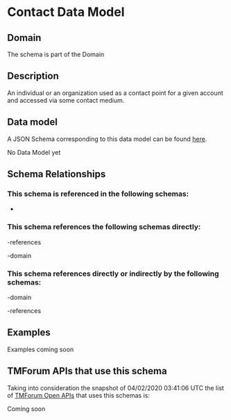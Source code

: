 # Contact Data Model

## Domain

The  schema is part of the  Domain

## Description

An individual or an organization used as a contact point for a given account and accessed via some contact medium.

## Data model

A JSON Schema corresponding to this data model can be found
[here](https://github.com/tmforum-rand/schemas/blob/candidates/EngagedParty/Contact.schema.json).

No Data Model yet

## Schema Relationships

### This schema is referenced in the following schemas:

-

### This schema references the following schemas directly:

-references

-domain

### This schema references directly or indirectly by the following schemas:

-domain

-references



## Examples

Examples coming soon

## TMForum APIs that use this schema

Taking into consideration the snapshot of 04/02/2020 03:41:06 UTC the list of [TMForum Open APIs](https://www.tmforum.org/open-apis/) that uses this schemas is:

Coming soon